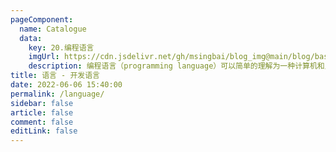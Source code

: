 ```yaml
---
pageComponent:
  name: Catalogue
  data:
    key: 20.编程语言
    imgUrl: https://cdn.jsdelivr.net/gh/msingbai/blog_img@main/blog/basic/language.png
    description: 编程语言（programming language）可以简单的理解为一种计算机和人都能识别的语言。一种计算机语言让程序员能够准确地定义计算机所需要使用的数据，并精确地定义在不同情况下所应当采取的行动。
title: 语言 - 开发语言
date: 2022-06-06 15:40:00
permalink: /language/
sidebar: false
article: false
comment: false
editLink: false
---
```

